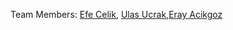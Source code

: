 Team Members: [Efe Celik](https://github.com/efeecllk), [Ulas Ucrak](https://github.com/ulasucrak),[Eray Acikgoz](https://github.com/ackgz0)
